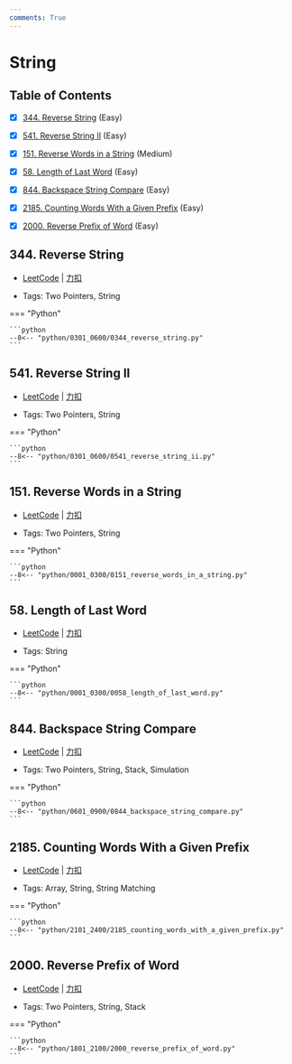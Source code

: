 ```yaml
---
comments: True
---
```


# String

## Table of Contents

- [x] [344. Reverse String](#344-reverse-string) (Easy)
- [x] [541. Reverse String II](#541-reverse-string-ii) (Easy)
- [x] [151. Reverse Words in a String](#151-reverse-words-in-a-string) (Medium)
- [x] [58. Length of Last Word](#58-length-of-last-word) (Easy)
- [x] [844. Backspace String Compare](#844-backspace-string-compare) (Easy)
- [x] [2185. Counting Words With a Given Prefix](#2185-counting-words-with-a-given-prefix) (Easy)
- [x] [2000. Reverse Prefix of Word](#2000-reverse-prefix-of-word) (Easy)


## 344. Reverse String

-    [LeetCode](https://leetcode.com/problems/reverse-string/) | [力扣](https://leetcode.cn/problems/reverse-string/)

-   Tags: Two Pointers, String

=== "Python"

    ```python
    --8<-- "python/0301_0600/0344_reverse_string.py"
    ```



## 541. Reverse String II

-    [LeetCode](https://leetcode.com/problems/reverse-string-ii/) | [力扣](https://leetcode.cn/problems/reverse-string-ii/)

-   Tags: Two Pointers, String

=== "Python"

    ```python
    --8<-- "python/0301_0600/0541_reverse_string_ii.py"
    ```



## 151. Reverse Words in a String

-    [LeetCode](https://leetcode.com/problems/reverse-words-in-a-string/) | [力扣](https://leetcode.cn/problems/reverse-words-in-a-string/)

-   Tags: Two Pointers, String

=== "Python"

    ```python
    --8<-- "python/0001_0300/0151_reverse_words_in_a_string.py"
    ```



## 58. Length of Last Word

-    [LeetCode](https://leetcode.com/problems/length-of-last-word/) | [力扣](https://leetcode.cn/problems/length-of-last-word/)

-   Tags: String

=== "Python"

    ```python
    --8<-- "python/0001_0300/0058_length_of_last_word.py"
    ```



## 844. Backspace String Compare

-    [LeetCode](https://leetcode.com/problems/backspace-string-compare/) | [力扣](https://leetcode.cn/problems/backspace-string-compare/)

-   Tags: Two Pointers, String, Stack, Simulation

=== "Python"

    ```python
    --8<-- "python/0601_0900/0844_backspace_string_compare.py"
    ```



## 2185. Counting Words With a Given Prefix

-    [LeetCode](https://leetcode.com/problems/counting-words-with-a-given-prefix/) | [力扣](https://leetcode.cn/problems/counting-words-with-a-given-prefix/)

-   Tags: Array, String, String Matching

=== "Python"

    ```python
    --8<-- "python/2101_2400/2185_counting_words_with_a_given_prefix.py"
    ```



## 2000. Reverse Prefix of Word

-    [LeetCode](https://leetcode.com/problems/reverse-prefix-of-word/) | [力扣](https://leetcode.cn/problems/reverse-prefix-of-word/)

-   Tags: Two Pointers, String, Stack

=== "Python"

    ```python
    --8<-- "python/1801_2100/2000_reverse_prefix_of_word.py"
    ```



